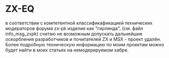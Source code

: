 # ZX-EQ
в соответствии с компетентной классификафикацией технических модераторов форума zx-pk изделия как "гирлянда",
(см. файл info_msg_zxpk)
считаю не возможным допускать дальнейшие оскорбления разработчиков и почитателей ZX и MSX - проект удалён.
Более подробную техническую информацию по моим проектам можно будет найти в моих статьях на немодерируемом хабре.
